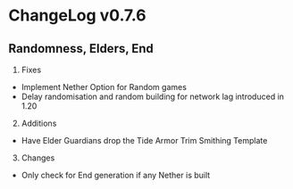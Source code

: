 # ChangeLog v0.7.6
**Randomness, Elders, End**
---

1) Fixes
* Implement Nether Option for Random games
* Delay randomisation and random building for network lag introduced in 1.20

2) Additions
* Have Elder Guardians drop the Tide Armor Trim Smithing Template

3) Changes
* Only check for End generation if any Nether is built

